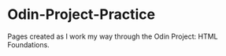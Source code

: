 # Odin-Project-Practice

Pages created as I work my way through the Odin Project: HTML Foundations.
